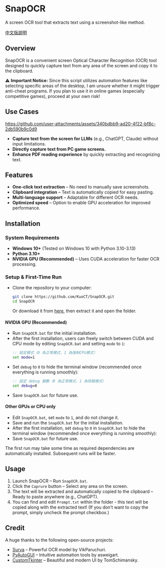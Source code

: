 # SnapOCR
A screen OCR tool that extracts text using a screenshot-like method.

[中文版說明](./README_zh.md)

## Overview
SnapOCR is a convenient screen Optical Character Recognition (OCR) tool designed to quickly capture text from any area of the screen and copy it to the clipboard.

⚠ **Important Notice:** Since this script utilizes automation features like selecting specific areas of the desktop, I am unsure whether it might trigger anti-cheat programs. If you plan to use it in online games (especially competitive games), proceed at your own risk!

## Use Cases
https://github.com/user-attachments/assets/340bdbb9-ad20-4f22-bf8c-2db590b9c0d9

- **Capture text from the screen for LLMs** (e.g., ChatGPT, Claude) without input limitations.
- **Directly capture text from PC game screens.**
- **Enhance PDF reading experience** by quickly extracting and recognizing text.

## Features
- **One-click text extraction** – No need to manually save screenshots. 
- **Clipboard integration** – Text is automatically copied for easy pasting.
- **Multi-language support** – Adaptable for different OCR needs.  
- **Optimized speed** – Option to enable GPU acceleration for improved performance. 

## Installation
### System Requirements
- **Windows 10+** (Tested on Windows 10 with Python 3.10-3.13)
- **Python 3.10+**
- **NVIDIA GPU (Recommended)** – Uses CUDA acceleration for faster OCR processing.

### **Setup & First-Time Run**
- Clone the repository to your computer:
   ```bash
   git clone https://github.com/KuoCT/SnapOCR.git
   cd SnapOCR
   ```
   Or download it from [here](https://github.com/KuoCT/SnapOCR/archive/refs/heads/main.zip), then extract it and open the folder.

#### **NVIDIA GPU (Recommended)**
- Run `SnapOCR.bat` for the initial installation.
- After the first installation, users can freely switch between CUDA and CPU mode by editing `SnapOCR.bat` and setting `mode` to `1`:
   ```bat
   :: 設定模式（0 為正常模式，1 為強制CPU模式）
   set mode=1
   ```
- Set `debug` to `0` to hide the terminal window (recommended once everything is running smoothly):
   ```bat
   :: 設定 debug 變數（0 為正常模式，1 為除錯模式）
   set debug=0
   ```
- Save `SnapOCR.bat` for future use.

#### **Other GPUs or CPU only**
- Edit `SnapOCR.bat`, set `mode` to `1`, and do not change it.
- Save and run the `SnapOCR.bat` for the initial installation.
- After the first installation, set `debug` to `0` in `SnapOCR.bat` to hide the terminal window (recommended once everything is running smoothly):
- Save `SnapOCR.bat` for future use.

The first run may take some time as required dependencies are automatically installed. Subsequent runs will be faster.

## Usage
1. Launch SnapOCR – Run `SnapOCR.bat`.
2. Click the `Caprure` button – Select any area on the screen.
3. The text will be extracted and automatically copied to the clipboard – Ready to paste anywhere (e.g., ChatGPT).
4. You can find and edit `Prompt.txt` within the folder - this text will be copied along with the extracted text! (If you don’t want to copy the prompt, simply uncheck the prompt checkbox.)

## Credit
A huge thanks to the following open-source projects:
- [Surya](https://github.com/VikParuchuri/surya) – Powerful OCR model by VikParuchuri.
- [PyAutoGUI](https://github.com/asweigart/pyautogui) – Intuitive automation tools by asweigart.
- [CustomTkinter](https://github.com/TomSchimansky/CustomTkinter) – Beautiful and modern UI by TomSchimansky.
